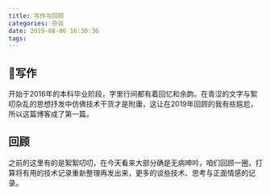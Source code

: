 ```yaml
---
title: 写作与回顾
categories: 杂谈
date: 2019-08-06 16:30:36
tags:
---
```



## 写作  
  开始于2016年的本科毕业阶段，字里行间都有着回忆和余韵。在青涩的文字与絮叨杂乱的思想抒发中仿佛技术干货才是附庸，这让在2019年回顾的我有些尴尬，所以这篇博客成了第一篇。

 <!--more-->

## 回顾
  之前的这里有的是絮絮叨叨，在今天看来大部分确是无病呻吟，咱们回顾一圈，打算将有用的技术记录重新整理再发出来，更多的谈些技术、思考与正面情感的记录。